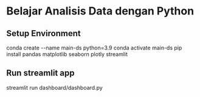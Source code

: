 # Belajar Analisis Data dengan Python
## Setup Environment
conda create --name main-ds python=3.9
conda activate main-ds
pip install pandas matplotlib seaborn plotly streamlit 
## Run streamlit app
streamlit run dashboard/dashboard.py
